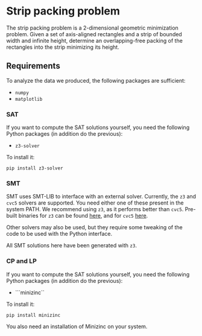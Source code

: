 # Strip packing problem
The strip packing problem is a 2-dimensional geometric minimization problem. Given a set of axis-aligned rectangles and a strip of bounded width and infinite height, determine an overlapping-free packing of the rectangles into the strip minimizing its height. 

## Requirements
To analyze the data we produced, the following packages are sufficient:
 - ``numpy``
 - ``matplotlib``

### SAT
If you want to compute the SAT solutions yourself, you need the following Python packages (in addition do the previous):
 - ``z3-solver``

To install it:
```
pip install z3-solver
```

### SMT
SMT uses SMT-LIB to interface with an external solver. Currently, the ``z3`` and ``cvc5`` solvers are supported. You need either one of these present in 
the system PATH. We recommend using ``z3``, as it performs better than ``cvc5``. Pre-built binaries for ``z3`` can be found [here](https://github.com/Z3Prover/z3), and for ``cvc5`` [here](https://github.com/cvc5/cvc5/releases/).

Other solvers may also be used, but they require some tweaking of the code to be used with the Python interface.

All SMT solutions here have been generated with ``z3``.

### CP and LP
If you want to compute the SAT solutions yourself, you need the following Python packages (in addition do the previous):
 - ```minizinc``

To install it:
```
pip install minizinc
```

You also need an installation of Minizinc on your system.
